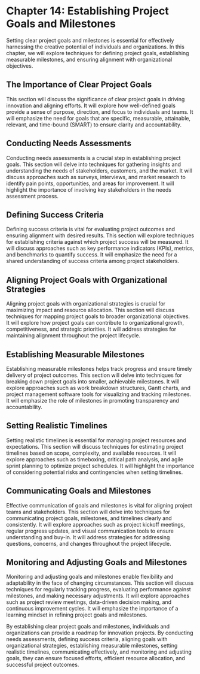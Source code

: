 Chapter 14: Establishing Project Goals and Milestones
=====================================================

Setting clear project goals and milestones is essential for effectively harnessing the creative potential of individuals and organizations. In this chapter, we will explore techniques for defining project goals, establishing measurable milestones, and ensuring alignment with organizational objectives.

The Importance of Clear Project Goals
-------------------------------------

This section will discuss the significance of clear project goals in driving innovation and aligning efforts. It will explore how well-defined goals provide a sense of purpose, direction, and focus to individuals and teams. It will emphasize the need for goals that are specific, measurable, attainable, relevant, and time-bound (SMART) to ensure clarity and accountability.

Conducting Needs Assessments
----------------------------

Conducting needs assessments is a crucial step in establishing project goals. This section will delve into techniques for gathering insights and understanding the needs of stakeholders, customers, and the market. It will discuss approaches such as surveys, interviews, and market research to identify pain points, opportunities, and areas for improvement. It will highlight the importance of involving key stakeholders in the needs assessment process.

Defining Success Criteria
-------------------------

Defining success criteria is vital for evaluating project outcomes and ensuring alignment with desired results. This section will explore techniques for establishing criteria against which project success will be measured. It will discuss approaches such as key performance indicators (KPIs), metrics, and benchmarks to quantify success. It will emphasize the need for a shared understanding of success criteria among project stakeholders.

Aligning Project Goals with Organizational Strategies
-----------------------------------------------------

Aligning project goals with organizational strategies is crucial for maximizing impact and resource allocation. This section will discuss techniques for mapping project goals to broader organizational objectives. It will explore how project goals can contribute to organizational growth, competitiveness, and strategic priorities. It will address strategies for maintaining alignment throughout the project lifecycle.

Establishing Measurable Milestones
----------------------------------

Establishing measurable milestones helps track progress and ensure timely delivery of project outcomes. This section will delve into techniques for breaking down project goals into smaller, achievable milestones. It will explore approaches such as work breakdown structures, Gantt charts, and project management software tools for visualizing and tracking milestones. It will emphasize the role of milestones in promoting transparency and accountability.

Setting Realistic Timelines
---------------------------

Setting realistic timelines is essential for managing project resources and expectations. This section will discuss techniques for estimating project timelines based on scope, complexity, and available resources. It will explore approaches such as timeboxing, critical path analysis, and agile sprint planning to optimize project schedules. It will highlight the importance of considering potential risks and contingencies when setting timelines.

Communicating Goals and Milestones
----------------------------------

Effective communication of goals and milestones is vital for aligning project teams and stakeholders. This section will delve into techniques for communicating project goals, milestones, and timelines clearly and consistently. It will explore approaches such as project kickoff meetings, regular progress updates, and visual communication tools to ensure understanding and buy-in. It will address strategies for addressing questions, concerns, and changes throughout the project lifecycle.

Monitoring and Adjusting Goals and Milestones
---------------------------------------------

Monitoring and adjusting goals and milestones enable flexibility and adaptability in the face of changing circumstances. This section will discuss techniques for regularly tracking progress, evaluating performance against milestones, and making necessary adjustments. It will explore approaches such as project review meetings, data-driven decision making, and continuous improvement cycles. It will emphasize the importance of a learning mindset in refining project goals and milestones.

By establishing clear project goals and milestones, individuals and organizations can provide a roadmap for innovation projects. By conducting needs assessments, defining success criteria, aligning goals with organizational strategies, establishing measurable milestones, setting realistic timelines, communicating effectively, and monitoring and adjusting goals, they can ensure focused efforts, efficient resource allocation, and successful project outcomes.
